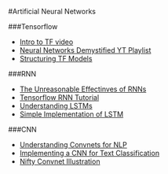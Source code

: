 #Artificial Neural Networks

###Tensorflow
* [Intro to TF video](https://www.youtube.com/watch?v=vQtxTZ9OA2M)
* [Neural Networks Demystified YT Playlist](https://www.youtube.com/playlist?list=PLiaHhY2iBX9hdHaRr6b7XevZtgZRa1PoU)
* [Structuring TF Models](http://danijar.com/structuring-your-tensorflow-models/)

###RNN
* [The Unreasonable Effectinves of RNNs](http://karpathy.github.io/2015/05/21/rnn-effectiveness/)
* [Tensorflow RNN Tutorial](https://svds.com/tensorflow-rnn-tutorial/)
* [Understanding LSTMs](http://colah.github.io/posts/2015-08-Understanding-LSTMs/)
* [Simple Implementation of LSTM](http://monik.in/a-noobs-guide-to-implementing-rnn-lstm-using-tensorflow/d)

###CNN
* [Understanding Convnets for NLP](http://www.wildml.com/2015/11/understanding-convolutional-neural-networks-for-nlp/)
* [Implementing a CNN for Text Classification](http://www.wildml.com/2015/12/implementing-a-cnn-for-text-classification-in-tensorflow/)
* [Nifty Convnet Illustration](https://github.com/vdumoulin/conv_arithmetic)